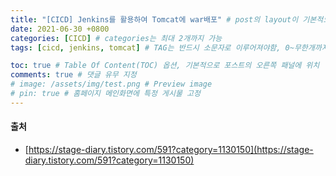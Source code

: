 ```yaml
---
title: "[CICD] Jenkins를 활용하여 Tomcat에 war배포" # post의 layout이 기본적으로 post로 설정되어있어서 Front Matter에 따로 layout변수를 만들어 주지 않아도 됨
date: 2021-06-30 +0800
categories: [CICD] # categories는 최대 2개까지 가능
tags: [cicd, jenkins, tomcat] # TAG는 반드시 소문자로 이루어져야함, 0~무한개까지 지정 가능

toc: true # Table Of Content(TOC) 옵션, 기본적으로 포스트의 오른쪽 패널에 위치
comments: true # 댓글 유무 지정
# image: /assets/img/test.png # Preview image
# pin: true # 홈페이지 메인화면에 특정 게시물 고정
---
```


#### 출처
- [https://stage-diary.tistory.com/591?category=1130150](https://stage-diary.tistory.com/591?category=1130150)